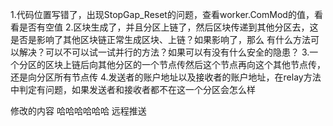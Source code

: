1.代码位置写错了，出现StopGap_Reset的问题，查看worker.ComMod的值，看看是否有空值
2.区块生成了，并且分区上链了，然后区块传递到其他分区去，这是否是影响了其他区块链正常生成区块、上链？如果影响了，那么
有什么方法可以解决？可以不可以试一试并行的方法？如果可以有没有什么安全的隐患？
3.一个分区的区块上链后向其他分区的一个节点传然后这个节点再向这个其他节点传，还是向分区所有节点传
4.发送者的账户地址以及接收者的账户地址，在relay方法中判定有问题，如果发送者和接收者都不在这一个分区会怎么样

修改的内容
哈哈哈哈哈哈
远程推送